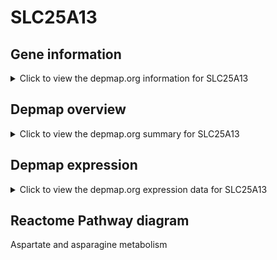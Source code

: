 <h1>SLC25A13</h1>

<h2>Gene information</h2>
<details>
  <summary>Click to view the depmap.org information for SLC25A13</summary>
  <iframe src="https://depmap.org/portal/gene/SLC25A13?tab=about" style="border:none;width:100%;height:800px"></iframe>
</details>

<h2>Depmap overview</h2>
<details>
  <summary>Click to view the depmap.org summary for SLC25A13</summary>
  <iframe src="https://depmap.org/portal/gene/SLC25A13?tab=overview" style="border:none;width:100%;height:800px"></iframe>
</details>

<h2>Depmap expression</h2>
<details>
  <summary>Click to view the depmap.org expression data for SLC25A13</summary>
  <iframe src="https://depmap.org/portal/gene/SLC25A13?tab=characterization" style="border:none;width:100%;height:800px"></iframe>
</details>



<h2>Reactome Pathway diagram</h2>
Aspartate and asparagine metabolism
<div id="diagramHolder"></div>

<script>
    //Creating the Reactome Diagram widget
    //Take into account a proxy needs to be set up in your server side pointing to www.reactome.org
    function onReactomeDiagramReady(){  //This function is automatically called when the widget code is ready to be used
        var diagram = Reactome.Diagram.create({
            "placeHolder" : "diagramHolder",
            "width" : 900,
            "height" : 500
        });

        //Initialising it to the "Hemostasis" pathway
        diagram.loadDiagram("R-HSA-8963693");

        //Adding different listeners

        diagram.onDiagramLoaded(function (loaded) {
            console.info("Loaded ", loaded);
            diagram.flagItems("BAD");
	    diagram.flagItems("Q92934");
            if (loaded == "R-HSA-8963693") diagram.selectItem("R-HSA-8963693");
        });

     }
</script>



